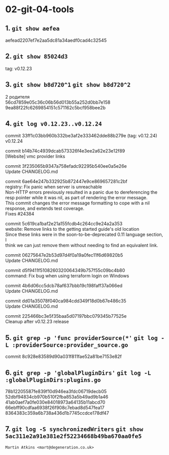 # 02-git-04-tools
## 1. `git show aefea`
aefead2207ef7e2aa5dc81a34aedf0cad4c32545

## 2. `git show 85024d3`
tag: v0.12.23

## 3. `git show b8d720^1` `git show b8d720^2`
2 родителя
<br>56cd7859e05c36c06b56d013b55a252d0bb7e158
<br>9ea88f22fc6269854151c571162c5bcf958bee2b

## 4. `git log v0.12.23..v0.12.24`
commit 33ff1c03bb960b332be3af2e333462dde88b279e (tag: v0.12.24)
	<br>v0.12.24

commit b14b74c4939dcab573326f4e3ee2a62e23e12f89
	<br>[Website] vmc provider links

commit 3f235065b9347a758efadc92295b540ee0a5e26e
	<br>Update CHANGELOG.md

commit 6ae64e247b332925b872447e9ce869657281c2bf
	<br>registry: Fix panic when server is unreachable
	<br>Non-HTTP errors previously resulted in a panic due to dereferencing the
	<br>resp pointer while it was nil, as part of rendering the error message.
	<br>This commit changes the error message formatting to cope with a nil
	<br>response, and extends test coverage.
	<br>Fixes #24384

commit 5c619ca1baf2e21a155fcdb4c264cc9e24a2a353
	<br>website: Remove links to the getting started guide's old location
	<br>Since these links were in the soon-to-be-deprecated 0.11 language section, I
	<br>think we can just remove them without needing to find an equivalent link.

commit 06275647e2b53d97d4f0a19a0fec11f6d69820b5
	<br>Update CHANGELOG.md

commit d5f9411f5108260320064349b757f55c09bc4b80
	<br>command: Fix bug when using terraform login on Windows

commit 4b6d06cc5dcb78af637bbb19c198faff37a066ed
	<br>Update CHANGELOG.md

commit dd01a35078f040ca984cdd349f18d0b67e486c35
	<br>Update CHANGELOG.md

commit 225466bc3e5f35baa5d07197bbc079345b77525e
	<br>Cleanup after v0.12.23 release

## 5. `git grep -p 'func providerSource(*'` `git log -L :providerSource:provider_source.go`
commit 8c928e83589d90a031f811fae52a81be7153e82f

## 6. `git grep -p 'globalPluginDirs'` `git log -L :globalPluginDirs:plugins.go`

78b12205587fe839f10d946ea3fdc06719decb05
<br>52dbf94834cb970b510f2fba853a5b49ad9b1a46
<br>41ab0aef7a0fe030e84018973a64135b11abcd70
<br>66ebff90cdfaa6938f26f908c7ebad8d547fea17
<br>8364383c359a6b738a436d1b7745ccdce178df47

## 7. `git log -S synchronizedWriters` `git show 5ac311e2a91e381e2f52234668b49ba670aa0fe5`
`Martin Atkins <mart@degeneration.co.uk>`
